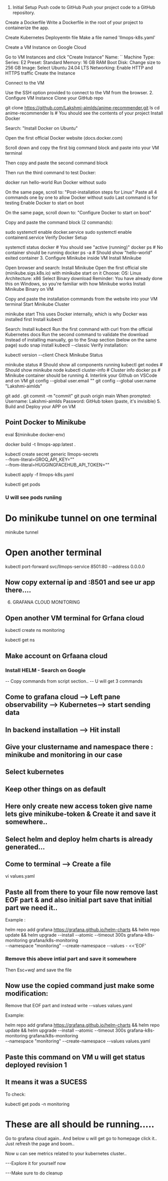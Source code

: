1. Initial Setup
Push code to GitHub
Push your project code to a GitHub repository.

Create a Dockerfile
Write a Dockerfile in the root of your project to containerize the app.

Create Kubernetes Deployemtn file
Make a file named 'llmops-k8s.yaml'

Create a VM Instance on Google Cloud

Go to VM Instances and click "Create Instance"
Name: ``
Machine Type:
Series: E2
Preset: Standard
Memory: 16 GB RAM
Boot Disk:
Change size to 256 GB
Image: Select Ubuntu 24.04 LTS
Networking:
Enable HTTP and HTTPS traffic
Create the Instance

Connect to the VM

Use the SSH option provided to connect to the VM from the browser.
2. Configure VM Instance
Clone your GitHub repo

git clone https://github.com/Lakshmi-aimlds/anime-recommender.git
ls
cd anime-recommender
ls  # You should see the contents of your project
Install Docker

Search: "Install Docker on Ubuntu"

Open the first official Docker website (docs.docker.com)

Scroll down and copy the first big command block and paste into your VM terminal

Then copy and paste the second command block

Then run the third command to test Docker:

docker run hello-world
Run Docker without sudo

On the same page, scroll to: "Post-installation steps for Linux"
Paste all 4 commands one by one to allow Docker without sudo
Last command is for testing
Enable Docker to start on boot

On the same page, scroll down to: "Configure Docker to start on boot"

Copy and paste the command block (2 commands):

sudo systemctl enable docker.service
sudo systemctl enable containerd.service
Verify Docker Setup

systemctl status docker       # You should see "active (running)"
docker ps                     # No container should be running
docker ps -a                 # Should show "hello-world" exited container
3. Configure Minikube inside VM
Install Minikube

Open browser and search: Install Minikube
Open the first official site (minikube.sigs.k8s.io) with minikube start on it
Choose:
OS: Linux
Architecture: x86
Select Binary download
Reminder: You have already done this on Windows, so you're familiar with how Minikube works
Install Minikube Binary on VM

Copy and paste the installation commands from the website into your VM terminal
Start Minikube Cluster

minikube start
This uses Docker internally, which is why Docker was installed first
Install kubectl

Search: Install kubectl
Run the first command with curl from the official Kubernetes docs
Run the second command to validate the download
Instead of installing manually, go to the Snap section (below on the same page)
sudo snap install kubectl --classic
Verify installation:

kubectl version --client
Check Minikube Status

minikube status         # Should show all components running
kubectl get nodes       # Should show minikube node
kubectl cluster-info    # Cluster info
docker ps               # Minikube container should be running
4. Interlink your Github on VSCode and on VM
git config --global user.email "<your git email>"
git config --global user.name "Lakshmi-aimlds"

git add .
git commit -m "commit"
git push origin main
When prompted:
Username: Lakshmi-aimlds
Password: GitHub token (paste, it's invisible)
5. Build and Deploy your APP on VM
## Point Docker to Minikube
eval $(minikube docker-env)

docker build -t llmops-app:latest .

kubectl create secret generic llmops-secrets \
  --from-literal=GROQ_API_KEY="" \
  --from-literal=HUGGINGFACEHUB_API_TOKEN=""

kubectl apply -f llmops-k8s.yaml


kubectl get pods

### U will see pods runiing


# Do minikube tunnel on one terminal

minikube tunnel


# Open another terminal

kubectl port-forward svc/llmops-service 8501:80 --address 0.0.0.0

## Now copy external ip and :8501 and see ur app there....

6. GRAFANA CLOUD MONITORING
## Open another VM terminal for Grfana cloud

kubectl create ns monitoring

kubectl get ns

## Make account on Grfaana cloud

### Install HELM - Search on Google
-- Copy commands from script section..
-- U will get 3 commands


## Come to grafana cloud --> Left pane observability --> Kubernetes--> start sending data
## In backend installation --> Hit install
## Give your clustername and namespace there : minikube and monitoring in our case
## Select kubernetes
## Keep other things on as default
## Here only create new access token give name lets give minikube-token & Create it and save it somewhere..
## Select helm and deploy helm charts is already generated...



## Come to terminal --> Create a file
vi values.yaml


## Paste all from there to your file now remove last EOF part & and also initial part save that initial part we need it..

Example : 

helm repo add grafana https://grafana.github.io/helm-charts &&
  helm repo update &&
  helm upgrade --install --atomic --timeout 300s grafana-k8s-monitoring grafana/k8s-monitoring \
    --namespace "monitoring" --create-namespace --values - <<'EOF'

### Remove this above intial part and save it somewhere

Then Esc+wq! amd save the file


## Now use the copied command just make some modification:
Remove that EOF part and instead write
--values values.yaml

Example:

helm repo add grafana https://grafana.github.io/helm-charts &&
  helm repo update &&
  helm upgrade --install --atomic --timeout 300s grafana-k8s-monitoring grafana/k8s-monitoring \
    --namespace "monitoring" --create-namespace --values values.yaml

## Paste this command on VM u will get status deployed revision 1
## It means it was a SUCESS

To check:

kubectl get pods -n monitoring

# These are all should be running.....

Go to grafana cloud again..
And below u will get go to homepage click it..
Just refresh the page and boom..


Now u can see metrics related to your kubernetes cluster..

---Explore it for yourself now 

---Make sure to do cleanup 
